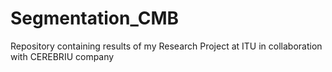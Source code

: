 # Segmentation_CMB
Repository containing results of my Research Project at ITU in collaboration with CEREBRIU company
